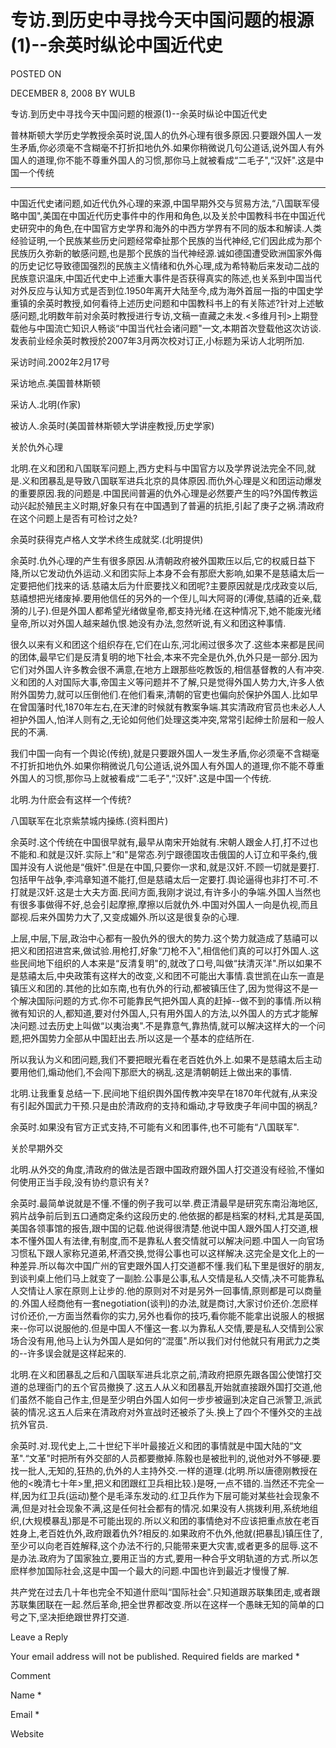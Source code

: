 # 专访.到历史中寻找今天中国问题的根源(1)--余英时纵论中国近代史  
POSTED ON

DECEMBER 8, 2008 BY WULB

专访.到历史中寻找今天中国问题的根源(1)--余英时纵论中国近代史

  普林斯顿大学历史学教授余英时说,国人的仇外心理有很多原因.只要跟外国人一发生矛盾,你必须毫不含糊毫不打折扣地仇外.如果你稍微说几句公道话,说外国人有外国人的道理,你不能不尊重外国人的习惯,那你马上就被看成“二毛子",“汉奸".这是中国一个传统

--------------

中国近代史诸问题,如近代仇外心理的来源,中国早期外交与贸易方法,“八国联军侵略中国",美国在中国近代历史事件中的作用和角色,以及关於中国教科书在中国近代史研究中的角色,在中国官方史学界和海外的中西方学界有不同的版本和解读.人类经验证明,一个民族某些历史问题经常牵扯那个民族的当代神经,它们因此成为那个民族历久弥新的敏感问题,也是那个民族的当代神经源.诚如德国遭受欧洲国家外侮的历史记忆导致德国强烈的民族主义情绪和仇外心理,成为希特勒后来发动二战的民族意识温床,中国近代史中上述重大事件是否获得真实的陈述,也关系到中国当代对外反应与认知方式是否到位.1950年离开大陆至今,成为海外首屈一指的中国史学重镇的余英时教授,如何看待上述历史问题和中国教科书上的有关陈述?针对上述敏感问题,北明数年前对余英时教授进行专访,文稿一直藏之未发.<多维月刊>上期登载他与中国流亡知识人畅谈“中国当代社会诸问题"一文,本期首次登载他这次访谈.发表前业经余英时教授於2007年3月两次校对订正,小标题为采访人北明所加.

采访时间.2002年2月17号

采访地点.美国普林斯顿

采访人.北明(作家)

被访人.余英时(美国普林斯顿大学讲座教授,历史学家)

关於仇外心理

北明.在义和团和八国联军问题上,西方史料与中国官方以及学界说法完全不同,就是.义和团暴乱是导致八国联军进兵北京的具体原因.而仇外心理是义和团运动爆发的重要原因.我的问题是.中国民间普遍的仇外心理是必然要产生的吗?外国传教运动兴起於殖民主义时期,好象只有在中国遇到了普遍的抗拒,引起了庚子之祸.清政府在这个问题上是否有可检讨之处?





余英时获得克卢格人文学术终生成就奖.(北明提供)

余英时.仇外心理的产生有很多原因.从清朝政府被外国欺压以后,它的权威日益下降,所以它发动仇外运动.义和团实际上本身不会有那麽大影响,如果不是慈禧太后一定要把他们找来的话.慈禧太后为什麽要找义和团呢?主要原因就是戊戌政变以后,慈禧想把光绪废掉.要用他信任的另外的一个侄儿,叫大阿哥的(溥俊,慈禧的近亲,载漪的儿子).但是外国人都希望光绪做皇帝,都支持光绪.在这种情况下,她不能废光绪皇帝,所以对外国人越来越仇恨.她没有办法,忽然听说,有义和团这种事情.

很久以来有义和团这个组织存在,它们在山东,河北闹过很多次了.这些本来都是民间的团体,最早它们是反清复明的地下社会,本来不完全是仇外,仇外只是一部分.因为它们对外国人许多教会很不满意,在地方上跟那些吃教饭的,相信基督教的人有冲突.义和团的人对国际大事,帝国主义等问题并不了解,只是觉得外国人势力大,许多人依附外国势力,就可以压倒他们.在他们看来,清朝的官吏也偏向於保护外国人.比如早在曾国藩时代,1870年左右,在天津的时候就有教案争端.其实清政府官员也未必人人袒护外国人,怕洋人则有之,无论如何他们处理这类冲突,常常引起绅士阶层和一般人民的不满.

我们中国一向有一个舆论(传统),就是只要跟外国人一发生矛盾,你必须毫不含糊毫不打折扣地仇外.如果你稍微说几句公道话,说外国人有外国人的道理,你不能不尊重外国人的习惯,那你马上就被看成“二毛子",“汉奸".这是中国一个传统.

北明.为什麽会有这样一个传统?





八国联军在北京紫禁城内操练.(资料图片)

余英时.这个传统在中国很早就有,最早从南宋开始就有.宋朝人跟金人打,打不过也不能和.和就是汉奸.实际上“和"是常态.列宁跟德国攻击俄国的人订立和平条约,俄国并没有人说他是“俄奸".但是在中国,只要你一求和,就是汉奸.不顾一切就是要打.包括甲午战争,李鸿章知道不能打,但是慈禧太后一定要打.舆论逼得也非打不可.不打就是汉奸.这是士大夫方面.民间方面,我刚才说过,有许多小的争端.外国人当然也有很多事做得不好,总会引起摩擦,摩擦以后就仇外.中国对外国人一向是仇视,而且鄙视.后来外国势力大了,又变成媚外.所以这是很复杂的心理.

上层,中层,下层,政治中心都有一股仇外的很大的势力.这个势力就造成了慈禧可以把义和团招进宫来,做试验.用枪打,好象“刀枪不入",相信他们真的可以打外国人.这些民间地下组织的人本来是“反清复明"的,就改了口号,叫做“扶清灭洋".所以如果不是慈禧太后,中央政策有这样大的改变,义和团不可能出大事情.袁世凯在山东一直是镇压义和团的.其他的比如东南,也有仇外的行动,都被镇压住了,因为觉得这不是一个解决国际问题的方式.你不可能靠民气把外国人真的赶掉--做不到的事情.所以稍微有知识的人,都知道,要对付外国人,只有用外国人的方法,以外国人的方式才能解决问题.过去历史上叫做“以夷治夷".不是靠意气,靠热情,就可以解决这样大的一个问题,把外国势力全部从中国赶出去.所以这是一个基本的症结所在.

所以我认为义和团问题,我们不要把眼光看在老百姓仇外上.如果不是慈禧太后主动要用他们,煽动他们,不会闯下那麽大的祸乱.这是清朝朝廷上做出来的事情.

北明.让我重复总结一下.民间地下组织舆外国传教冲突早在1870年代就有,从来没有引起外国武力干预.只是由於清政府的支持和煽动,才导致庚子年间中国的祸乱?

余英时.如果没有官方正式支持,不可能有义和团事件,也不可能有“八国联军".

关於早期外交

北明.从外交的角度,清政府的做法是否跟中国政府跟外国人打交道没有经验,不懂如何使用正当手段,没有协约意识有关?

余英时.最简单说就是不懂.不懂的例子我可以举.费正清最早是研究东南沿海地区,鸦片战争前后到五口通商定条约这段历史的.他依据的都是档案的材料,尤其是英国,美国各领事馆的报告,跟中国的记载.他说得很清楚.他说中国人跟外国人打交道,根本不懂外国人有法律,有制度,而不是靠私人套交情就可以解决问题.中国人一向官场习惯私下跟人家称兄道弟,杯酒交换,觉得公事也可以这样解决.这完全是文化上的一种差异.所以每次中国广州的官吏跟外国人打交道都不懂.我们私下里是很好的朋友,到谈判桌上他们马上就变了一副脸.公事是公事,私人交情是私人交情,决不可能靠私人交情让人家在原则上让步的.他的原则对不对是另外一回事情,原则都是可以商量的.外国人经商他有一套negotiation(谈判)的办法,就是商讨,大家讨价还价.怎麽样讨价还价,一方面当然看你的实力,另外也看你的技巧,看你能不能拿出说服人的根据来--你可以说服他的.但是中国人不懂这一套.以为靠私人交情,要是私人交情到公家场合没有用,他马上认为外国人是如何的“混蛋".所以我们对付他就只有用武力之类的--许多误会就是这样起来的.

北明.在义和团暴乱之后和八国联军进兵北京之前,清政府把原先跟各国公使馆打交道的总理衙门的五个官员撤换了.这五人从义和团暴乱开始就直接跟外国打交道,他们虽然不能自己作主,但是至少明白外国人如何一步步被逼到决定自己派警卫,派武装的情况.这五人后来在清政府对外宣战时还被杀了头.换上了四个不懂外交的主战抗外官员.

余英时.对.现代史上,二十世纪下半叶最接近义和团的事情就是中国大陆的“文革".“文革"时把所有外交部的人员都要撤掉.陈毅也是被批判的,说他对外不够硬.要找一批人,无知的,狂热的,仇外的人主持外交.一样的道理.(北明.所以唐德刚教授在他的<晚清七十年>里,把义和团跟红卫兵相比较.)是呀,一点不错的.当然还不完全一样,因为红卫兵(运动)整个是毛泽东发动的.红卫兵作为下层可能对某些社会现象不满,但是对社会现象不满,这是任何社会都有的情况.如果没有人挑拨利用,系统地组织,(大规模暴乱)那是不可能出现的.所以义和团的事情绝对不应该把重点放在老百姓身上,老百姓仇外,政府跟着仇外?相反的.如果政府不仇外,他就(把暴乱)镇压住了,至少可以向老百姓解释,这个办法不行的,只能带来更大灾害,或者更多的屈辱.这不是办法.政府为了国家独立,要用正当的方式,要用一种合乎文明轨道的方式.所以怎麽样参加国际社会,这是中国一个最大的问题.中国也许到最近才慢慢了解.

共产党在过去几十年也完全不知道什麽叫“国际社会".只知道跟苏联集团走,或者跟苏联集团联在一起.然后革命,把全世界都改变.所以在这样一个愚昧无知的简单的口号之下,坚决拒绝跟世界打交道.

Leave a Reply

Your email address will not be published. Required fields are marked *

Comment

Name *

Email *

Website
